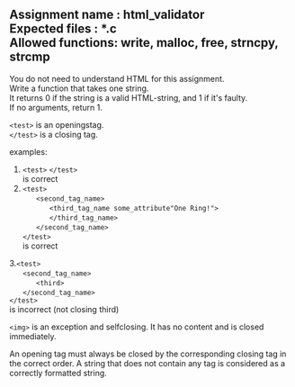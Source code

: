Assignment name  : html_validator<br>
Expected files   : *.c<br>
Allowed functions: write, malloc, free, strncpy, strcmp<br>
--------------------------------------------------------------------------------

You do not need to understand HTML for this assignment.<br>
Write a function that takes one string.<br>
It returns 0 if the string is a valid HTML-string, and 1 if it's faulty.<br>
If no arguments, return 1.<br>

`<test>` is an openingstag.<br>
`</test>` is a closing tag.<br>

examples:
1. `<test>` `</test>`<br>
    is correct<br>
2. `<test>`<br>
   &nbsp;&nbsp;&nbsp;&nbsp;&nbsp;&nbsp;`<second_tag_name>`<br>
   &nbsp;&nbsp;&nbsp;&nbsp;&nbsp;&nbsp;&nbsp;&nbsp;&nbsp;&nbsp;&nbsp;&nbsp;`<third_tag_name some_attribute"One Ring!">`<br>
   &nbsp;&nbsp;&nbsp;&nbsp;&nbsp;&nbsp;&nbsp;&nbsp;&nbsp;&nbsp;&nbsp;&nbsp;`</third_tag_name>`<br>
   &nbsp;&nbsp;&nbsp;&nbsp;&nbsp;&nbsp;`</second_tag_name>`<br>
   `</test>`<br>
   is correct<br>

3.`<test>`<br>
   &nbsp;&nbsp;&nbsp;&nbsp;&nbsp;&nbsp;`<second_tag_name>`<br>
   &nbsp;&nbsp;&nbsp;&nbsp;&nbsp;&nbsp;&nbsp;&nbsp;&nbsp;&nbsp;&nbsp;&nbsp;`<third>`<br>
   &nbsp;&nbsp;&nbsp;&nbsp;&nbsp;&nbsp;`</second_tag_name>`<br>
`</test>`<br>
	is incorrect (not closing third)<br>

`<img>` is an exception and selfclosing. It has no content 
and is closed immediately.

An opening tag must always be closed by the corresponding closing tag in
the correct order.
A string that does not contain any tag is considered as a correctly formatted string.